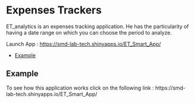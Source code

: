# Expenses Trackers 
ET_analytics is an expenses tracking application. He has the particularity of having a date range on which you can choose the period to analyze.

Launch App : https://smd-lab-tech.shinyapps.io/ET_Smart_App/

- [Example](#example)

<h2 id="example">Example</h2>
To see how this application works click on the following link : https://smd-lab-tech.shinyapps.io/ET_Smart_App/
